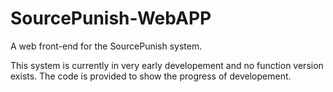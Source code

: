 SourcePunish-WebAPP
===================

A web front-end for the SourcePunish system.

This system is currently in very early developement and no function version exists.
The code is provided to show the progress of developement.
